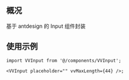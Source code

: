 ## 概况

基于 antdesign 的 Input 组件封装

## 使用示例

```tsx
import VVInput from '@/components/VVInput';

<VVInput placeholder="" vvMaxLength={44} />;
```
